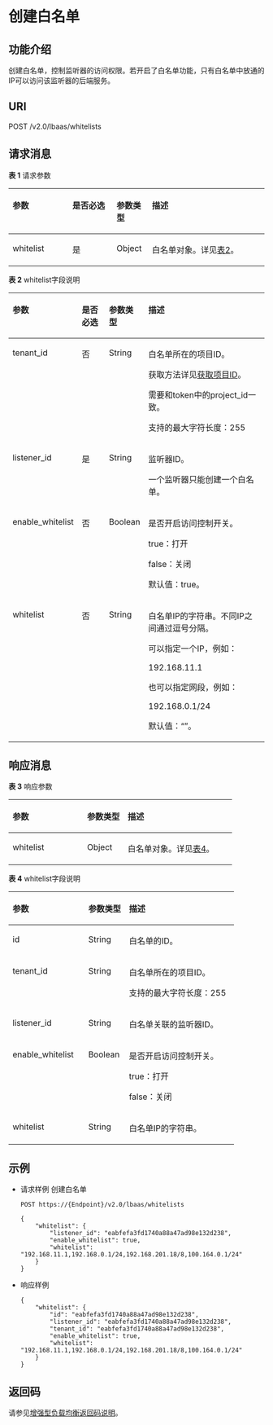 # 创建白名单<a name="zh-cn_topic_0143878053"></a>

## 功能介绍<a name="section34484227"></a>

创建白名单，控制监听器的访问权限。若开启了白名单功能，只有白名单中放通的IP可以访问该监听器的后端服务。

## URI<a name="section41922587"></a>

POST /v2.0/lbaas/whitelists

## 请求消息<a name="section40286359"></a>

**表 1**  请求参数

<a name="table48141425"></a>
<table><thead align="left"><tr id="row7942332"><th class="cellrowborder" valign="top" width="23.380000000000003%" id="mcps1.2.5.1.1"><p id="p39349140"><a name="p39349140"></a><a name="p39349140"></a>参数</p>
</th>
<th class="cellrowborder" valign="top" width="17.24%" id="mcps1.2.5.1.2"><p id="p33163748"><a name="p33163748"></a><a name="p33163748"></a>是否必选</p>
</th>
<th class="cellrowborder" valign="top" width="13.86%" id="mcps1.2.5.1.3"><p id="p1909077"><a name="p1909077"></a><a name="p1909077"></a>参数类型</p>
</th>
<th class="cellrowborder" valign="top" width="45.519999999999996%" id="mcps1.2.5.1.4"><p id="p20417550"><a name="p20417550"></a><a name="p20417550"></a>描述</p>
</th>
</tr>
</thead>
<tbody><tr id="row43208888"><td class="cellrowborder" valign="top" width="23.380000000000003%" headers="mcps1.2.5.1.1 "><p id="p10259067"><a name="p10259067"></a><a name="p10259067"></a>whitelist</p>
</td>
<td class="cellrowborder" valign="top" width="17.24%" headers="mcps1.2.5.1.2 "><p id="p25678078"><a name="p25678078"></a><a name="p25678078"></a>是</p>
</td>
<td class="cellrowborder" valign="top" width="13.86%" headers="mcps1.2.5.1.3 "><p id="p15116172541612"><a name="p15116172541612"></a><a name="p15116172541612"></a>Object</p>
</td>
<td class="cellrowborder" valign="top" width="45.519999999999996%" headers="mcps1.2.5.1.4 "><p id="p30622053"><a name="p30622053"></a><a name="p30622053"></a>白名单对象。详见<a href="#table7163025">表2</a>。</p>
</td>
</tr>
</tbody>
</table>

**表 2**  whitelist字段说明

<a name="table7163025"></a>
<table><thead align="left"><tr id="row48043114"><th class="cellrowborder" valign="top" width="25.86%" id="mcps1.2.5.1.1"><p id="p66287044"><a name="p66287044"></a><a name="p66287044"></a>参数</p>
</th>
<th class="cellrowborder" valign="top" width="11.23%" id="mcps1.2.5.1.2"><p id="p43859437"><a name="p43859437"></a><a name="p43859437"></a>是否必选</p>
</th>
<th class="cellrowborder" valign="top" width="13.11%" id="mcps1.2.5.1.3"><p id="p541474"><a name="p541474"></a><a name="p541474"></a>参数类型</p>
</th>
<th class="cellrowborder" valign="top" width="49.8%" id="mcps1.2.5.1.4"><p id="p62953484"><a name="p62953484"></a><a name="p62953484"></a>描述</p>
</th>
</tr>
</thead>
<tbody><tr id="row66067432"><td class="cellrowborder" valign="top" width="25.86%" headers="mcps1.2.5.1.1 "><p id="p49861736"><a name="p49861736"></a><a name="p49861736"></a>tenant_id</p>
</td>
<td class="cellrowborder" valign="top" width="11.23%" headers="mcps1.2.5.1.2 "><p id="p54247797"><a name="p54247797"></a><a name="p54247797"></a>否</p>
</td>
<td class="cellrowborder" valign="top" width="13.11%" headers="mcps1.2.5.1.3 "><p id="p12268788"><a name="p12268788"></a><a name="p12268788"></a>String</p>
</td>
<td class="cellrowborder" valign="top" width="49.8%" headers="mcps1.2.5.1.4 "><p id="p11184131"><a name="p11184131"></a><a name="p11184131"></a>白名单所在的项目ID。</p>
<p id="p8222164914610"><a name="p8222164914610"></a><a name="p8222164914610"></a>获取方法详见<a href="获取项目ID.md">获取项目ID</a>。</p>
<p id="p2038118462238"><a name="p2038118462238"></a><a name="p2038118462238"></a>需要和token中的project_id一致。</p>
<p id="p1264211013318"><a name="p1264211013318"></a><a name="p1264211013318"></a>支持的最大字符长度：255</p>
</td>
</tr>
<tr id="row19523824"><td class="cellrowborder" valign="top" width="25.86%" headers="mcps1.2.5.1.1 "><p id="p37925924"><a name="p37925924"></a><a name="p37925924"></a>listener_id</p>
</td>
<td class="cellrowborder" valign="top" width="11.23%" headers="mcps1.2.5.1.2 "><p id="p59428836"><a name="p59428836"></a><a name="p59428836"></a>是</p>
</td>
<td class="cellrowborder" valign="top" width="13.11%" headers="mcps1.2.5.1.3 "><p id="p818511863514"><a name="p818511863514"></a><a name="p818511863514"></a>String</p>
</td>
<td class="cellrowborder" valign="top" width="49.8%" headers="mcps1.2.5.1.4 "><p id="p1733144994211"><a name="p1733144994211"></a><a name="p1733144994211"></a>监听器ID。</p>
<p id="p49006401"><a name="p49006401"></a><a name="p49006401"></a>一个监听器只能创建一个白名单。</p>
</td>
</tr>
<tr id="row38404427"><td class="cellrowborder" valign="top" width="25.86%" headers="mcps1.2.5.1.1 "><p id="p23750876"><a name="p23750876"></a><a name="p23750876"></a>enable_whitelist</p>
</td>
<td class="cellrowborder" valign="top" width="11.23%" headers="mcps1.2.5.1.2 "><p id="p2715650"><a name="p2715650"></a><a name="p2715650"></a>否</p>
</td>
<td class="cellrowborder" valign="top" width="13.11%" headers="mcps1.2.5.1.3 "><p id="p44772769"><a name="p44772769"></a><a name="p44772769"></a>Boolean</p>
</td>
<td class="cellrowborder" valign="top" width="49.8%" headers="mcps1.2.5.1.4 "><p id="p18641129"><a name="p18641129"></a><a name="p18641129"></a>是否开启访问控制开关。</p>
<p id="p952924417504"><a name="p952924417504"></a><a name="p952924417504"></a>true：打开</p>
<p id="p315412015112"><a name="p315412015112"></a><a name="p315412015112"></a>false：关闭</p>
<p id="p19957125510422"><a name="p19957125510422"></a><a name="p19957125510422"></a>默认值：true。</p>
</td>
</tr>
<tr id="row33552433"><td class="cellrowborder" valign="top" width="25.86%" headers="mcps1.2.5.1.1 "><p id="p33392537"><a name="p33392537"></a><a name="p33392537"></a>whitelist</p>
</td>
<td class="cellrowborder" valign="top" width="11.23%" headers="mcps1.2.5.1.2 "><p id="p45104506"><a name="p45104506"></a><a name="p45104506"></a>否</p>
</td>
<td class="cellrowborder" valign="top" width="13.11%" headers="mcps1.2.5.1.3 "><p id="p20440953"><a name="p20440953"></a><a name="p20440953"></a>String</p>
</td>
<td class="cellrowborder" valign="top" width="49.8%" headers="mcps1.2.5.1.4 "><p id="p058752114472"><a name="p058752114472"></a><a name="p058752114472"></a>白名单IP的字符串。不同IP之间通过逗号分隔。</p>
<p id="p2602102514718"><a name="p2602102514718"></a><a name="p2602102514718"></a>可以指定一个IP，例如：</p>
<p id="p918264520479"><a name="p918264520479"></a><a name="p918264520479"></a>192.168.11.1</p>
<p id="p29586371"><a name="p29586371"></a><a name="p29586371"></a>也可以指定网段，例如：</p>
<p id="p8879143214717"><a name="p8879143214717"></a><a name="p8879143214717"></a>192.168.0.1/24</p>
<p id="p28402003453"><a name="p28402003453"></a><a name="p28402003453"></a>默认值：“”。</p>
</td>
</tr>
</tbody>
</table>

## 响应消息<a name="section27032918"></a>

**表 3**  响应参数

<a name="table50156668"></a>
<table><thead align="left"><tr id="row42413523"><th class="cellrowborder" valign="top" width="33.33333333333333%" id="mcps1.2.4.1.1"><p id="p12943361"><a name="p12943361"></a><a name="p12943361"></a>参数</p>
</th>
<th class="cellrowborder" valign="top" width="18.18181818181818%" id="mcps1.2.4.1.2"><p id="p41779295"><a name="p41779295"></a><a name="p41779295"></a>参数类型</p>
</th>
<th class="cellrowborder" valign="top" width="48.484848484848484%" id="mcps1.2.4.1.3"><p id="p28679701"><a name="p28679701"></a><a name="p28679701"></a>描述</p>
</th>
</tr>
</thead>
<tbody><tr id="row41354444"><td class="cellrowborder" valign="top" width="33.33333333333333%" headers="mcps1.2.4.1.1 "><p id="p61375659"><a name="p61375659"></a><a name="p61375659"></a>whitelist</p>
</td>
<td class="cellrowborder" valign="top" width="18.18181818181818%" headers="mcps1.2.4.1.2 "><p id="p162533953520"><a name="p162533953520"></a><a name="p162533953520"></a>Object</p>
</td>
<td class="cellrowborder" valign="top" width="48.484848484848484%" headers="mcps1.2.4.1.3 "><p id="p32519940"><a name="p32519940"></a><a name="p32519940"></a>白名单对象。详见<a href="#table24244005">表4</a>。</p>
</td>
</tr>
</tbody>
</table>

**表 4**  whitelist字段说明

<a name="table24244005"></a>
<table><thead align="left"><tr id="row45839354"><th class="cellrowborder" valign="top" width="33.573357335733576%" id="mcps1.2.4.1.1"><p id="p22000213"><a name="p22000213"></a><a name="p22000213"></a>参数</p>
</th>
<th class="cellrowborder" valign="top" width="18.011801180118013%" id="mcps1.2.4.1.2"><p id="p37186841"><a name="p37186841"></a><a name="p37186841"></a>参数类型</p>
</th>
<th class="cellrowborder" valign="top" width="48.41484148414841%" id="mcps1.2.4.1.3"><p id="p59344108"><a name="p59344108"></a><a name="p59344108"></a>描述</p>
</th>
</tr>
</thead>
<tbody><tr id="row42143481"><td class="cellrowborder" valign="top" width="33.573357335733576%" headers="mcps1.2.4.1.1 "><p id="p58178790"><a name="p58178790"></a><a name="p58178790"></a>id</p>
</td>
<td class="cellrowborder" valign="top" width="18.011801180118013%" headers="mcps1.2.4.1.2 "><p id="p8601456153613"><a name="p8601456153613"></a><a name="p8601456153613"></a>String</p>
</td>
<td class="cellrowborder" valign="top" width="48.41484148414841%" headers="mcps1.2.4.1.3 "><p id="p62933377"><a name="p62933377"></a><a name="p62933377"></a>白名单的ID。</p>
</td>
</tr>
<tr id="row29529486"><td class="cellrowborder" valign="top" width="33.573357335733576%" headers="mcps1.2.4.1.1 "><p id="p43078143"><a name="p43078143"></a><a name="p43078143"></a>tenant_id</p>
</td>
<td class="cellrowborder" valign="top" width="18.011801180118013%" headers="mcps1.2.4.1.2 "><p id="p66777590"><a name="p66777590"></a><a name="p66777590"></a>String</p>
</td>
<td class="cellrowborder" valign="top" width="48.41484148414841%" headers="mcps1.2.4.1.3 "><p id="p40275672"><a name="p40275672"></a><a name="p40275672"></a>白名单所在的项目ID。</p>
<p id="p13774541163418"><a name="p13774541163418"></a><a name="p13774541163418"></a>支持的最大字符长度：255</p>
</td>
</tr>
<tr id="row26936734"><td class="cellrowborder" valign="top" width="33.573357335733576%" headers="mcps1.2.4.1.1 "><p id="p34391822"><a name="p34391822"></a><a name="p34391822"></a>listener_id</p>
</td>
<td class="cellrowborder" valign="top" width="18.011801180118013%" headers="mcps1.2.4.1.2 "><p id="p1044313103716"><a name="p1044313103716"></a><a name="p1044313103716"></a>String</p>
</td>
<td class="cellrowborder" valign="top" width="48.41484148414841%" headers="mcps1.2.4.1.3 "><p id="p24747384"><a name="p24747384"></a><a name="p24747384"></a>白名单关联的监听器ID。</p>
</td>
</tr>
<tr id="row21399872"><td class="cellrowborder" valign="top" width="33.573357335733576%" headers="mcps1.2.4.1.1 "><p id="p55668057"><a name="p55668057"></a><a name="p55668057"></a>enable_whitelist</p>
</td>
<td class="cellrowborder" valign="top" width="18.011801180118013%" headers="mcps1.2.4.1.2 "><p id="p12818767"><a name="p12818767"></a><a name="p12818767"></a>Boolean</p>
</td>
<td class="cellrowborder" valign="top" width="48.41484148414841%" headers="mcps1.2.4.1.3 "><p id="p31687177"><a name="p31687177"></a><a name="p31687177"></a>是否开启访问控制开关。</p>
<p id="p07333135114"><a name="p07333135114"></a><a name="p07333135114"></a>true：打开</p>
<p id="p57393175115"><a name="p57393175115"></a><a name="p57393175115"></a>false：关闭</p>
</td>
</tr>
<tr id="row16749139"><td class="cellrowborder" valign="top" width="33.573357335733576%" headers="mcps1.2.4.1.1 "><p id="p14503023"><a name="p14503023"></a><a name="p14503023"></a>whitelist</p>
</td>
<td class="cellrowborder" valign="top" width="18.011801180118013%" headers="mcps1.2.4.1.2 "><p id="p33894211"><a name="p33894211"></a><a name="p33894211"></a>String</p>
</td>
<td class="cellrowborder" valign="top" width="48.41484148414841%" headers="mcps1.2.4.1.3 "><p id="p61076600"><a name="p61076600"></a><a name="p61076600"></a>白名单IP的字符串。</p>
</td>
</tr>
</tbody>
</table>

## 示例<a name="section558753351315"></a>

-   请求样例 创建白名单

    ```
    POST https://{Endpoint}/v2.0/lbaas/whitelists 
    
    { 
        "whitelist": { 
            "listener_id": "eabfefa3fd1740a88a47ad98e132d238",  
            "enable_whitelist": true,  
            "whitelist": "192.168.11.1,192.168.0.1/24,192.168.201.18/8,100.164.0.1/24" 
        } 
    }
    ```

-   响应样例

    ```
    { 
        "whitelist": { 
            "id": "eabfefa3fd1740a88a47ad98e132d238",  
            "listener_id": "eabfefa3fd1740a88a47ad98e132d238",  
            "tenant_id": "eabfefa3fd1740a88a47ad98e132d238",  
            "enable_whitelist": true,  
            "whitelist": "192.168.11.1,192.168.0.1/24,192.168.201.18/8,100.164.0.1/24" 
        } 
    }
    ```


## 返回码<a name="section41969672"></a>

请参见[增强型负载均衡返回码说明](增强型负载均衡返回码说明.md)。

